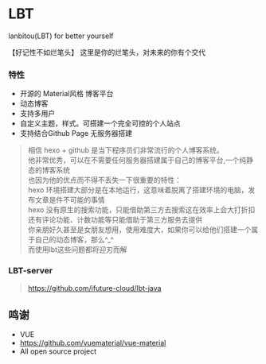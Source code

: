 # LBT
lanbitou(LBT) for better yourself

 【好记性不如烂笔头】 这里是你的烂笔头，对未来的你有个交代

### 特性

* 开源的 Material风格 博客平台
* 动态博客
* 支持多用户
* 自定义主题，样式。可搭建一个完全可控的个人站点
* 支持结合Github Page 无服务器搭建



> 相信 hexo + github 是当下程序员们非常流行的个人博客系统。  
> 他非常优秀，可以在不需要任何服务器搭建属于自己的博客平台,一个纯静态的博客系统   
> 也因为他的优点而不得不丢失一下很重要的特性：  
> hexo 环境搭建大部分是在本地运行，这意味着脱离了搭建环境的电脑，发布文章是件不可能的事情  
> hexo 没有原生的搜索功能，只能借助第三方去搜索这在效率上会大打折扣  
> 还有评论功能、计数功能等只能借助于第三方服务去提供  
> 你亲朋好久甚至是女朋友想用，使用难度大，如果你可以给他们搭建一个属于自己的动态博客，那么^_^  
> 而使用lbt这些问题都将迎刃而解


### LBT-server

> https://github.com/ifuture-cloud/lbt-java


鸣谢
---------------
* VUE
* https://github.com/vuematerial/vue-material
* All open source project
